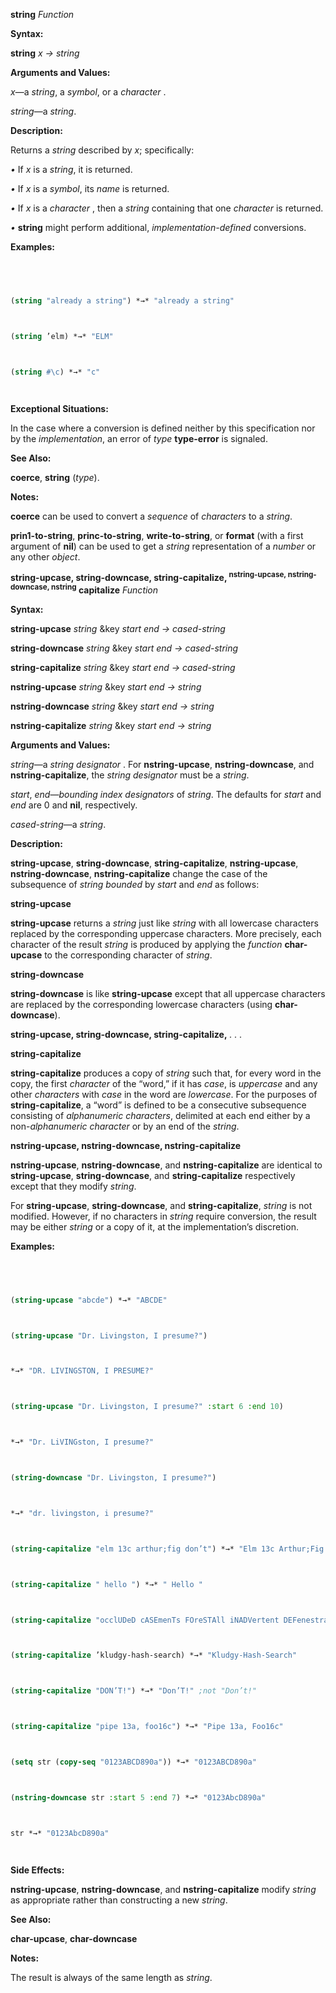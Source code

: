 **string** *Function* 



**Syntax:** 



**string** *x → string* 



**Arguments and Values:** 



*x*—a *string*, a *symbol*, or a *character* . 



*string*—a *string*. 



**Description:** 



Returns a *string* described by *x*; specifically: 



*•* If *x* is a *string*, it is returned. 



*•* If *x* is a *symbol*, its *name* is returned. 



*•* If *x* is a *character* , then a *string* containing that one *character* is returned. 



*•* **string** might perform additional, *implementation-defined* conversions. 



**Examples:**
```lisp
 



(string "already a string") *→* "already a string" 



(string ’elm) *→* "ELM" 



(string #\c) *→* "c" 




```
**Exceptional Situations:** 



In the case where a conversion is defined neither by this specification nor by the *implementation*, an error of *type* **type-error** is signaled. 



**See Also:** 



**coerce**, **string** (*type*). 



**Notes:** 



**coerce** can be used to convert a *sequence* of *characters* to a *string*. 







 



 



**prin1-to-string**, **princ-to-string**, **write-to-string**, or **format** (with a first argument of **nil**) can be used to get a *string* representation of a *number* or any other *object*. 



<b>string-upcase, string-downcase, string-capitalize, <sup>nstring-upcase, nstring-downcase, nstring</sup> capitalize</b> <i>Function</i> 



**Syntax:** 



**string-upcase** *string* &amp;key *start end → cased-string* 



**string-downcase** *string* &amp;key *start end → cased-string* 



**string-capitalize** *string* &amp;key *start end → cased-string* 



**nstring-upcase** *string* &amp;key *start end → string* 



**nstring-downcase** *string* &amp;key *start end → string* 



**nstring-capitalize** *string* &amp;key *start end → string* 



**Arguments and Values:** 



*string*—a *string designator* . For **nstring-upcase**, **nstring-downcase**, and **nstring-capitalize**, the *string designator* must be a *string*. 



*start*, *end*—*bounding index designators* of *string*. The defaults for *start* and *end* are 0 and **nil**, respectively. 



*cased-string*—a *string*. 



**Description:** 



**string-upcase**, **string-downcase**, **string-capitalize**, **nstring-upcase**, **nstring-downcase**, **nstring-capitalize** change the case of the subsequence of *string bounded* by *start* and *end* as follows: 



**string-upcase** 



**string-upcase** returns a *string* just like *string* with all lowercase characters replaced by the corresponding uppercase characters. More precisely, each character of the result *string* is produced by applying the *function* **char-upcase** to the corresponding character of *string*. 



**string-downcase** 



**string-downcase** is like **string-upcase** except that all uppercase characters are replaced by the corresponding lowercase characters (using **char-downcase**). 







 



 



**string-upcase, string-downcase, string-capitalize,** *. . .* 



**string-capitalize** 



**string-capitalize** produces a copy of *string* such that, for every word in the copy, the first *character* of the “word,” if it has *case*, is *uppercase* and any other *characters* with *case* in the word are *lowercase*. For the purposes of **string-capitalize**, a “word” is defined to be a consecutive subsequence consisting of *alphanumeric characters*, delimited at each end either by a non-*alphanumeric character* or by an end of the *string*. 



**nstring-upcase, nstring-downcase, nstring-capitalize** 



**nstring-upcase**, **nstring-downcase**, and **nstring-capitalize** are identical to **string-upcase**, **string-downcase**, and **string-capitalize** respectively except that they modify *string*. 



For **string-upcase**, **string-downcase**, and **string-capitalize**, *string* is not modified. However, if no characters in *string* require conversion, the result may be either *string* or a copy of it, at the implementation’s discretion. 



**Examples:**
```lisp
 



(string-upcase "abcde") *→* "ABCDE" 



(string-upcase "Dr. Livingston, I presume?") 



*→* "DR. LIVINGSTON, I PRESUME?" 



(string-upcase "Dr. Livingston, I presume?" :start 6 :end 10) 



*→* "Dr. LiVINGston, I presume?" 



(string-downcase "Dr. Livingston, I presume?") 



*→* "dr. livingston, i presume?" 



(string-capitalize "elm 13c arthur;fig don’t") *→* "Elm 13c Arthur;Fig Don’T" 



(string-capitalize " hello ") *→* " Hello " 



(string-capitalize "occlUDeD cASEmenTs FOreSTAll iNADVertent DEFenestraTION") *→* "Occluded Casements Forestall Inadvertent Defenestration" 



(string-capitalize ’kludgy-hash-search) *→* "Kludgy-Hash-Search" 



(string-capitalize "DON’T!") *→* "Don’T!" ;not "Don’t!" 



(string-capitalize "pipe 13a, foo16c") *→* "Pipe 13a, Foo16c" 



(setq str (copy-seq "0123ABCD890a")) *→* "0123ABCD890a" 



(nstring-downcase str :start 5 :end 7) *→* "0123AbcD890a" 



str *→* "0123AbcD890a" 




```
**Side Effects:** 



**nstring-upcase**, **nstring-downcase**, and **nstring-capitalize** modify *string* as appropriate rather than constructing a new *string*. 



**See Also:** 



**char-upcase**, **char-downcase** 







 



 



**Notes:** 



The result is always of the same length as *string*. 



